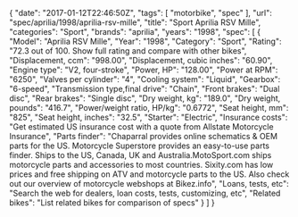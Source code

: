 {
    "date": "2017-01-12T22:46:50Z",
    "tags": [
        "motorbike",
        "spec"
    ],
    "url": "spec\/aprilia\/1998\/aprilia-rsv-mille",
    "title": "Sport Aprilia RSV Mille",
    "categories": "Sport",
    "brands": "aprilia",
    "years": "1998",
    "spec": [
        {
            "Model": "Aprilia RSV Mille",
            "Year": "1998",
            "Category": "Sport",
            "Rating": "72.3 out of 100. Show full rating and compare with other bikes",
            "Displacement, ccm": "998.00",
            "Displacement, cubic inches": "60.90",
            "Engine type": "V2, four-stroke",
            "Power, HP": "128.00",
            "Power at RPM": "6250",
            "Valves per cylinder": "4",
            "Cooling system": "Liquid",
            "Gearbox": "6-speed",
            "Transmission type,final drive": "Chain",
            "Front brakes": "Dual disc",
            "Rear brakes": "Single disc",
            "Dry weight, kg": "189.0",
            "Dry weight, pounds": "416.7",
            "Power\/weight ratio, HP\/kg": "0.6772",
            "Seat height, mm": "825",
            "Seat height, inches": "32.5",
            "Starter": "Electric",
            "Insurance costs": "Get estimated US insurance cost with a quote from Allstate Motorcycle Insurance",
            "Parts finder": "Chaparral provides online schematics & OEM parts for the US.   Motorcycle Superstore provides an easy-to-use parts finder. Ships to the US, Canada, UK and Australia.MotoSport.com ships motorcycle parts and accessories to most countries.    Sixity.com has low prices and free shipping on ATV and motorcycle parts to the US. Also check out our overview of motorcycle webshops at Bikez.info",
            "Loans, tests, etc": "Search the web for dealers, loan costs, tests, customizing, etc",
            "Related bikes": "List related bikes for comparison of specs"
        }
    ]
}